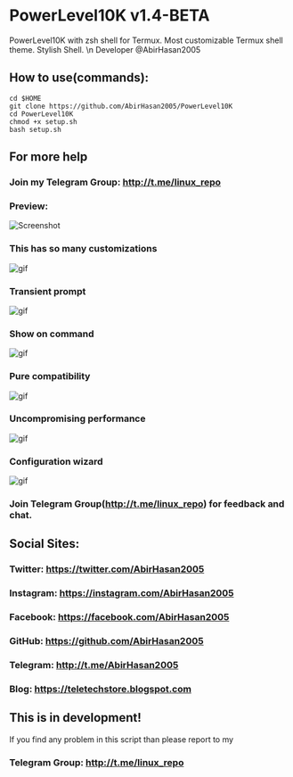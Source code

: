 # PowerLevel10K v1.4-BETA
PowerLevel10K with zsh shell for Termux. Most customizable Termux shell theme. Stylish Shell. \n
Developer @AbirHasan2005

## How to use(commands):
```
cd $HOME
git clone https://github.com/AbirHasan2005/PowerLevel10K
cd PowerLevel10K
chmod +x setup.sh
bash setup.sh
```
## For more help
### Join my Telegram Group: http://t.me/linux_repo


### Preview:
![Screenshot](https://raw.githubusercontent.com/romkatv/powerlevel10k-media/master/prompt-styles-high-contrast.png)

### This has so many customizations
![gif](https://raw.githubusercontent.com/romkatv/powerlevel10k-media/master/other-theme-emulation.gif)

### Transient prompt
![gif](https://raw.githubusercontent.com/romkatv/powerlevel10k-media/master/transient-prompt.gif)

### Show on command
![gif](https://raw.githubusercontent.com/romkatv/powerlevel10k-media/master/show-on-command.gif)

### Pure compatibility
![gif](https://raw.githubusercontent.com/romkatv/powerlevel10k-media/master/pure-style.gif)

### Uncompromising performance
![gif](https://raw.githubusercontent.com/romkatv/powerlevel10k-media/master/performance.gif)

### Configuration wizard
![gif](https://raw.githubusercontent.com/romkatv/powerlevel10k-media/master/configuration-wizard.gif)

### Join Telegram Group(http://t.me/linux_repo) for feedback and chat.

## Social Sites:
### Twitter: https://twitter.com/AbirHasan2005
### Instagram: https://instagram.com/AbirHasan2005
### Facebook: https://facebook.com/AbirHasan2005
### GitHub: https://github.com/AbirHasan2005
### Telegram: http://t.me/AbirHasan2005

### Blog: https://teletechstore.blogspot.com


## This is in development!
If you find any problem in this script than please report to my
### Telegram Group: http://t.me/linux_repo
